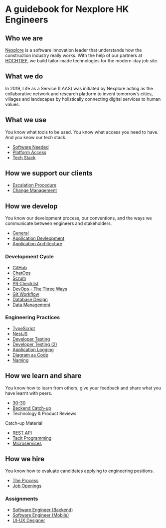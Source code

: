 # A guidebook for Nexplore HK Engineers

## Who we are
[Nexplore](https://www.nexplore.com "https://www.nexplore.com") is a software innovation leader that understands how the construction industry really works. With the help of our partners at [HOCHTIEF](https://www.hochtief.de "https://www.hochtief.de"), we build tailor-made technologies for the modern-day job site.

## What we do
In 2019, Life as a Service (LAAS) was initiated by Nexplore acting as the collaborative network and research platform to invent tomorrow’s cities, villages and landscapes by holistically connecting digital services to human values.

## What we use
You know what tools to be used. You know what access you need to have. And you know our tech stack.
- [Software Needed](what-we-use/software.md)
- [Platform Access](what-we-use/platform.md)
- [Tech Stack](what-we-use/techstack.md)

## How we support our clients
- [Escalation Procedure](how-we-operate/escalation.md)
- [Change Management](how-we-operate/change-management.md)

## How we develop
You know our development process, our conventions, and the ways we communicate between engineers and stakeholders.
- [General](how-we-develop/general.md)
- [Application Devleopment](how-we-develop/application-development.md)
- [Application Architecture](how-we-develop/application-architecture.md)

### Development Cycle
- [GitHub](how-we-develop/github.md)
- [ChatOps](how-we-develop/chatops.md)
- [Scrum](how-we-develop/scrum.md)
- [PR Checklist](how-we-develop/pr-checklist.md)
- [DevOps - The Three Ways](how-we-develop/devops.md)
- [Git Workflow](how-we-develop/git-workflow.md)
- [Database Design](how-we-develop/database-design.md)
- [Data Management](how-we-develop/data-management.md)

### Engineering Practices
- [TypeScript](how-we-develop/typescript.md)
- [NestJS](how-we-develop/nestjs.md)
- [Developer Testing](how-we-develop/dev-testing.md)
- [Developer Testing (2)](how-we-develop/dev-testing-2.md)
- [Application Logging](how-we-develop/app-log.md)
- [Diagram as Code](how-we-develop/diagram-as-code.md)
- [Naming](https://github.com/adamwan-nexplore/guidebook-nxp-hk/blob/main/how-we-develop/naming.md)

## How we learn and share
You know how to learn from others, give your feedback and share what you have learnt with peers.
- [30-30](how-we-share/30-30.md)
- [Backend Catch-up](how-we-share/backend-catch-up.md)
- Technology & Product Reviews

Catch-up Material
- [REST API](what-we-share/rest-api.md)
- [Tacit Programming](what-we-share/tacit-programming.md)
- [Microservices](what-we-share/microservices.md)

## How we hire
You know how to evaluate candidates applying to engineering positions.
- [The Process](https://github.com/adamwan-nexplore/guidebook-nxp-hk/blob/main/how-we-hire/hiring-engineers.md)
- [Job Openings](https://hk.jobsdb.com/hk/search-jobs/nexplore/1)

### Assignments
- [Software Engineer (Backend)](how-we-hire/web-assignment.md)
- [Software Engineer (Mobile)](how-we-hire/mobile-assignment.md)
- [UI-UX Designer](how-we-hire/ui-ux-assignment.md)
